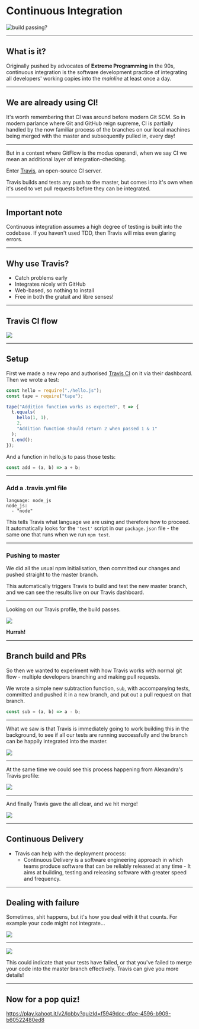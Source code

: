 # Continuous Integration

![build passing?](https://api.travis-ci.com/AlexandraOM/learn-travis.svg?branch=master)

---

## What is it?

Originally pushed by advocates of **Extreme Programming** in the 90s, continuous integration is the software development practice of integrating all developers' working copies into the _mainline_ at least once a day.

---

## We are already using CI!

It's worth remembering that CI was around before modern Git SCM. So in modern parlance where Git and GitHub reign supreme, CI is partially handled by the now familiar process of the branches on our local machines being merged with the master and subsequently pulled in, every day!

---

But in a context where GitFlow is the modus operandi, when we say CI we mean an additional layer of integration-checking.

Enter [Travis](https://travis-ci.org/), an open-source CI server.

Travis builds and tests any push to the master, but comes into it's own when it's used to vet pull requests before they can be integrated.

---

## Important note

Continuous integration assumes a high degree of testing is built into the codebase. If you haven't used TDD, then Travis will miss even glaring errors.

---

## Why use Travis?

* Catch problems early
* Integrates nicely with GitHub
* Web-based, so nothing to install 
* Free in both the gratuit and libre senses!

---

## Travis CI flow

![](https://i.imgur.com/dFnj4ZY.png)

---

## Setup

First we made a new repo and authorised [Travis CI](https://travis-ci.org/) on it via their dashboard. Then we wrote a test:

```javascript
const hello = require("./hello.js");
const tape = require("tape");

tape("Addition function works as expected", t => {
  t.equals(
    hello(1, 1),
    2,
    "Addition function should return 2 when passed 1 & 1"
  );
  t.end();
});
```

And a function in hello.js to pass those tests:

```javascript
const add = (a, b) => a + b;
```

---

### Add a .travis.yml file

```
language: node_js
node_js:
  - "node"
```

This tells Travis what language we are using and therefore how to proceed. It automatically looks for the `'test'` script in our `package.json` file - the same one that runs when we run `npm test`.

---

### Pushing to master

We did all the usual npm initialisation, then committed our changes and pushed straight to the master branch.

This automatically triggers Travis to build and test the new master branch, and we can see the results live on our Travis dashboard.

---

Looking on our Travis profile, the build passes.

![](https://i.imgur.com/K939uMW.png)

**Hurrah!**

---

## Branch build and PRs

So then we wanted to experiment with how Travis works with normal git flow - multiple developers branching and making pull requests.

We wrote a simple new subtraction function, `sub`, with accompanying tests, committed and pushed it in a new branch, and put out a pull request on that branch.

```javascript
const sub = (a, b) => a - b;
```

---

What we saw is that Travis is immediately going to work building this in the background, to see if all our tests are running successfully and the branch can be happily integrated into the master.

![](https://i.imgur.com/IaJ3U9U.png)

---

At the same time we could see this process happening from Alexandra's Travis profile:

![](https://i.imgur.com/ybEQ2gS.png)

---

And finally Travis gave the all clear, and we hit merge!

![](https://i.imgur.com/nmSgW8c.png)

---

## Continuous Delivery

- Travis can help with the deployment process:
  - Continuous Delivery is a software engineering approach in which teams produce software that can be reliably released at any time - It aims at building, testing and releasing software with greater speed and frequency.

---

## Dealing with failure

Sometimes, shit happens, but it's how you deal with it that counts. For example your code might not integrate...

![](https://media.giphy.com/media/jdXD70BEdNjK8/giphy.gif)

---

![](https://i.imgur.com/7QPxXCx.png)

This could indicate that your tests have failed, or that you've failed to merge your code into the master branch effectively. Travis can give you more details!

---

## Now for a pop quiz!

https://play.kahoot.it/v2/lobby?quizId=f5949dcc-dfae-4596-b909-b60522480ed8
